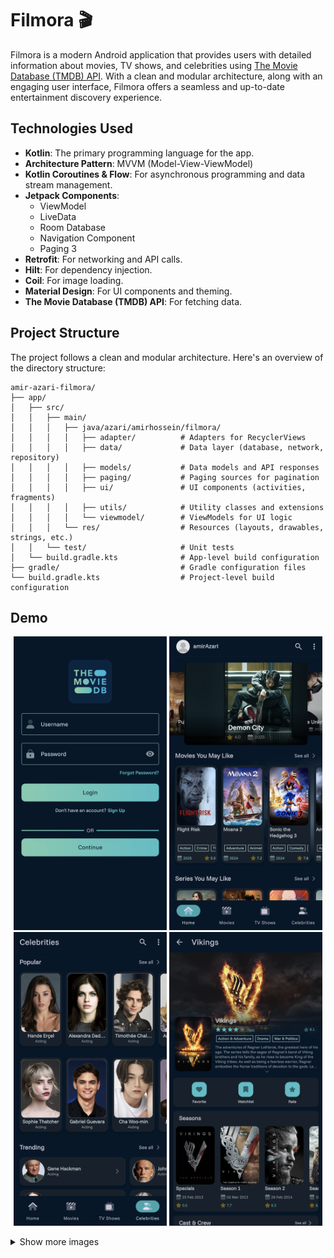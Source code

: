 # Filmora 🎬

Filmora is a modern Android application that provides users with detailed information about movies, TV shows, and celebrities using [The Movie Database (TMDB) API](https://developer.themoviedb.org/). With a clean and modular architecture, along with an engaging user interface, Filmora offers a seamless and up-to-date entertainment discovery experience.

## Technologies Used

- **Kotlin**: The primary programming language for the app.
- **Architecture Pattern**: MVVM (Model-View-ViewModel)
- **Kotlin Coroutines & Flow**: For asynchronous programming and data stream management.
- **Jetpack Components**:
    - ViewModel
    - LiveData
    - Room Database
    - Navigation Component
    - Paging 3
- **Retrofit**: For networking and API calls.
- **Hilt**: For dependency injection.
- **Coil**: For image loading.
- **Material Design**: For UI components and theming.
- **The Movie Database (TMDB) API**: For fetching data.

## Project Structure

The project follows a clean and modular architecture. Here's an overview of the directory structure:

```
amir-azari-filmora/
├── app/
│   ├── src/
│   │   ├── main/
│   │   │   ├── java/azari/amirhossein/filmora/
│   │   │   │   ├── adapter/          # Adapters for RecyclerViews
│   │   │   │   ├── data/             # Data layer (database, network, repository)
│   │   │   │   ├── models/           # Data models and API responses
│   │   │   │   ├── paging/           # Paging sources for pagination
│   │   │   │   ├── ui/               # UI components (activities, fragments)
│   │   │   │   ├── utils/            # Utility classes and extensions
│   │   │   │   └── viewmodel/        # ViewModels for UI logic
│   │   │   └── res/                  # Resources (layouts, drawables, strings, etc.)
│   │   └── test/                     # Unit tests
│   └── build.gradle.kts              # App-level build configuration
├── gradle/                           # Gradle configuration files
└── build.gradle.kts                  # Project-level build configuration
```


## Demo

<p align="center">
    <img src="/docs/screenshots/login screen.png" alt="Login Screen" width="245" height="auto" />
    <img src="/docs/screenshots/home screen.png" alt="Home Screen" width="245" height="auto" />
    <img src="/docs/screenshots/celebrities screen.png" alt="Celebrities Screen" width="245" height="auto" />
    <img src="/docs/screenshots/tv show details.png" alt="tv show details Screen" width="245" height="auto" />
</p>

<details>
<summary>Show more images</summary>

  <p align="center">
      <img src="/docs/screenshots/movies screen.png" alt="Movies Screen" width="245" height="auto" />
      <img src="/docs/screenshots/tv shows screen.png" alt="tv shows Screen" width="245" height="auto" />
      <img src="/docs/screenshots/search screen.png" alt="Search Screen" width="245" height="auto" />
      <img src="/docs/screenshots/movie details.png" alt="movie details Screen" width="245" height="auto" />
      <img src="/docs/screenshots/people deatils.png" alt="people deatils Screen" width="245" height="auto" />
      <img src="/docs/screenshots/profile screen.png" alt="Profile Screen" width="245" height="auto" />
      <img src="/docs/screenshots/movies taste screen.png" alt="Profile Screen" width="245" height="auto" />
      <img src="/docs/screenshots/series taste screen.png" alt="Profile Screen" width="245" height="auto" />


    
  </p>

</details>

